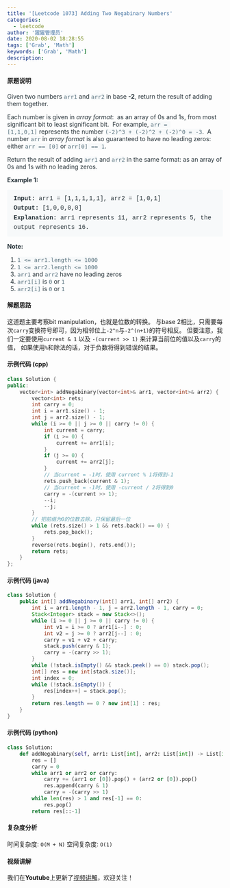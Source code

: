 ```yaml
---
title: '[Leetcode 1073] Adding Two Negabinary Numbers'
categories:
  - leetcode
author: '猩猩管理员'
date: 2020-08-02 18:28:55
tags: ['Grab', 'Math']
keywords: ['Grab', 'Math']
description:
---
```

#### 原题说明
<p style="font-size: 14px; margin-bottom: 1em; color: rgb(38, 50, 56); font-family: -apple-system, system-ui, &quot;Segoe UI&quot;, &quot;PingFang SC&quot;, &quot;Hiragino Sans GB&quot;, &quot;Microsoft YaHei&quot;, &quot;Helvetica Neue&quot;, Helvetica, Arial, sans-serif, &quot;Apple Color Emoji&quot;, &quot;Segoe UI Emoji&quot;, &quot;Segoe UI Symbol&quot;;">Given two numbers&nbsp;<code style="font-family: monospace; font-size: 13px; color: rgb(84, 110, 122); background-color: rgb(247, 249, 250); border-radius: 3px;">arr1</code>&nbsp;and&nbsp;<code style="font-family: monospace; font-size: 13px; color: rgb(84, 110, 122); background-color: rgb(247, 249, 250); border-radius: 3px;">arr2</code>&nbsp;in base&nbsp;<span style="font-weight: bolder;">-2</span>, return the result of adding them together.</p><p style="font-size: 14px; margin-bottom: 1em; color: rgb(38, 50, 56); font-family: -apple-system, system-ui, &quot;Segoe UI&quot;, &quot;PingFang SC&quot;, &quot;Hiragino Sans GB&quot;, &quot;Microsoft YaHei&quot;, &quot;Helvetica Neue&quot;, Helvetica, Arial, sans-serif, &quot;Apple Color Emoji&quot;, &quot;Segoe UI Emoji&quot;, &quot;Segoe UI Symbol&quot;;">Each number is given in&nbsp;<em>array format</em>:&nbsp; as an array of 0s and 1s, from most significant bit to least significant bit.&nbsp; For example,&nbsp;<code style="font-family: monospace; font-size: 13px; color: rgb(84, 110, 122); background-color: rgb(247, 249, 250); border-radius: 3px;">arr = [1,1,0,1]</code>&nbsp;represents the number&nbsp;<code style="font-family: monospace; font-size: 13px; color: rgb(84, 110, 122); background-color: rgb(247, 249, 250); border-radius: 3px;">(-2)^3&nbsp;+ (-2)^2 + (-2)^0 = -3</code>.&nbsp; A number&nbsp;<code style="font-family: monospace; font-size: 13px; color: rgb(84, 110, 122); background-color: rgb(247, 249, 250); border-radius: 3px;">arr</code>&nbsp;in&nbsp;<em>array format</em>&nbsp;is also guaranteed to have no leading zeros: either&nbsp;<code style="font-family: monospace; font-size: 13px; color: rgb(84, 110, 122); background-color: rgb(247, 249, 250); border-radius: 3px;">arr == [0]</code>&nbsp;or&nbsp;<code style="font-family: monospace; font-size: 13px; color: rgb(84, 110, 122); background-color: rgb(247, 249, 250); border-radius: 3px;">arr[0] == 1</code>.</p><p style="font-size: 14px; margin-bottom: 1em; color: rgb(38, 50, 56); font-family: -apple-system, system-ui, &quot;Segoe UI&quot;, &quot;PingFang SC&quot;, &quot;Hiragino Sans GB&quot;, &quot;Microsoft YaHei&quot;, &quot;Helvetica Neue&quot;, Helvetica, Arial, sans-serif, &quot;Apple Color Emoji&quot;, &quot;Segoe UI Emoji&quot;, &quot;Segoe UI Symbol&quot;;">Return the result of adding&nbsp;<code style="font-family: monospace; font-size: 13px; color: rgb(84, 110, 122); background-color: rgb(247, 249, 250); border-radius: 3px;">arr1</code>&nbsp;and&nbsp;<code style="font-family: monospace; font-size: 13px; color: rgb(84, 110, 122); background-color: rgb(247, 249, 250); border-radius: 3px;">arr2</code>&nbsp;in the same format: as an array of 0s and 1s with no leading zeros.</p><p style="font-size: 14px; margin-bottom: 1em; color: rgb(38, 50, 56); font-family: -apple-system, system-ui, &quot;Segoe UI&quot;, &quot;PingFang SC&quot;, &quot;Hiragino Sans GB&quot;, &quot;Microsoft YaHei&quot;, &quot;Helvetica Neue&quot;, Helvetica, Arial, sans-serif, &quot;Apple Color Emoji&quot;, &quot;Segoe UI Emoji&quot;, &quot;Segoe UI Symbol&quot;;"><span style="font-weight: bolder;">Example 1:</span></p><pre style="font-family: SFMono-Regular, Consolas, &quot;Liberation Mono&quot;, Menlo, Courier, monospace; margin-bottom: 1em; background: rgb(247, 249, 250); padding: 10px 15px; color: rgb(38, 50, 56); line-height: 1.6; border-radius: 3px; white-space: pre-wrap;"><span style="font-weight: bolder;">Input: </span>arr1 = <span id="example-input-1-1">[1,1,1,1,1]</span>, arr2 = <span id="example-input-1-2">[1,0,1]</span>
<span style="font-weight: bolder;">Output: </span><span id="example-output-1">[1,0,0,0,0]
</span><span style="font-weight: bolder;">Explanation: </span>arr1 represents 11, arr2 represents 5, the output represents 16.</pre><p style="font-size: 14px; margin-bottom: 1em; color: rgb(38, 50, 56); font-family: -apple-system, system-ui, &quot;Segoe UI&quot;, &quot;PingFang SC&quot;, &quot;Hiragino Sans GB&quot;, &quot;Microsoft YaHei&quot;, &quot;Helvetica Neue&quot;, Helvetica, Arial, sans-serif, &quot;Apple Color Emoji&quot;, &quot;Segoe UI Emoji&quot;, &quot;Segoe UI Symbol&quot;;"><span style="font-weight: bolder;">Note:</span></p><ol style="margin-bottom: 1em; color: rgb(38, 50, 56); font-family: -apple-system, system-ui, &quot;Segoe UI&quot;, &quot;PingFang SC&quot;, &quot;Hiragino Sans GB&quot;, &quot;Microsoft YaHei&quot;, &quot;Helvetica Neue&quot;, Helvetica, Arial, sans-serif, &quot;Apple Color Emoji&quot;, &quot;Segoe UI Emoji&quot;, &quot;Segoe UI Symbol&quot;;"><li><code style="font-family: monospace; font-size: 13px; color: rgb(84, 110, 122); background-color: rgb(247, 249, 250); border-radius: 3px;">1 &lt;= arr1.length &lt;= 1000</code></li><li><code style="font-family: monospace; font-size: 13px; color: rgb(84, 110, 122); background-color: rgb(247, 249, 250); border-radius: 3px;">1 &lt;= arr2.length &lt;= 1000</code></li><li><code style="font-family: monospace; font-size: 13px; color: rgb(84, 110, 122); background-color: rgb(247, 249, 250); border-radius: 3px;">arr1</code>&nbsp;and&nbsp;<code style="font-family: monospace; font-size: 13px; color: rgb(84, 110, 122); background-color: rgb(247, 249, 250); border-radius: 3px;">arr2</code>&nbsp;have no leading zeros</li><li><code style="font-family: monospace; font-size: 13px; color: rgb(84, 110, 122); background-color: rgb(247, 249, 250); border-radius: 3px;">arr1[i]</code>&nbsp;is&nbsp;<code style="font-family: monospace; font-size: 13px; color: rgb(84, 110, 122); background-color: rgb(247, 249, 250); border-radius: 3px;">0</code>&nbsp;or&nbsp;<code style="font-family: monospace; font-size: 13px; color: rgb(84, 110, 122); background-color: rgb(247, 249, 250); border-radius: 3px;">1</code></li><li><code style="font-family: monospace; font-size: 13px; color: rgb(84, 110, 122); background-color: rgb(247, 249, 250); border-radius: 3px;">arr2[i]</code>&nbsp;is&nbsp;<code style="font-family: monospace; font-size: 13px; color: rgb(84, 110, 122); background-color: rgb(247, 249, 250); border-radius: 3px;">0</code>&nbsp;or&nbsp;<code style="font-family: monospace; font-size: 13px; color: rgb(84, 110, 122); background-color: rgb(247, 249, 250); border-radius: 3px;">1</code></li></ol>
<!--more-->

#### 解题思路
这道题主要考察bit manipulation，也就是位数的转换。
与base 2相比，只需要每次`carry`变换符号即可，因为相邻位上`-2^n`与`-2^(n+1)`的符号相反。
但要注意，我们一定要使用`current & 1` 以及 `-(current >> 1)` 来计算当前位的值以及`carry`的值，
如果使用`%`和除法的话，对于负数将得到错误的结果。

#### 示例代码 (cpp)
```cpp
class Solution {
public:
    vector<int> addNegabinary(vector<int>& arr1, vector<int>& arr2) {
        vector<int> rets;
        int carry = 0;
        int i = arr1.size() - 1;
        int j = arr2.size() - 1;
        while (i >= 0 || j >= 0 || carry != 0) {
            int current = carry;
            if (i >= 0) {
                current += arr1[i];
            }
            if (j >= 0) {
                current += arr2[j];
            }
            // 当current = -1时，使用 current % 1将得到-1
            rets.push_back(current & 1);
            // 当current = -1时，使用 -current / 2将得到0
            carry = -(current >> 1);
            --i;
            --j;
        }
        // 把前缀为0的位数去除，只保留最后一位
        while (rets.size() > 1 && rets.back() == 0) {
            rets.pop_back();
        }
        reverse(rets.begin(), rets.end());
        return rets;
    }
};
```

#### 示例代码 (java)
```java
class Solution {
    public int[] addNegabinary(int[] arr1, int[] arr2) {
        int i = arr1.length - 1, j = arr2.length - 1, carry = 0;
        Stack<Integer> stack = new Stack<>();
        while (i >= 0 || j >= 0 || carry != 0) {
            int v1 = i >= 0 ? arr1[i--] : 0;
            int v2 = j >= 0 ? arr2[j--] : 0;
            carry = v1 + v2 + carry;
            stack.push(carry & 1);
            carry = -(carry >> 1);
        }
        while (!stack.isEmpty() && stack.peek() == 0) stack.pop();
        int[] res = new int[stack.size()];
        int index = 0;
        while (!stack.isEmpty()) {
            res[index++] = stack.pop();
        }
        return res.length == 0 ? new int[1] : res;
    }
}
```

#### 示例代码 (python)
```python
class Solution:
    def addNegabinary(self, arr1: List[int], arr2: List[int]) -> List[int]:
        res = []
        carry = 0
        while arr1 or arr2 or carry:
            carry += (arr1 or [0]).pop() + (arr2 or [0]).pop()
            res.append(carry & 1)
            carry = -(carry >> 1)
        while len(res) > 1 and res[-1] == 0:
            res.pop()
        return res[::-1]
```

#### 复杂度分析
时间复杂度: `O(M + N)`
空间复杂度: `O(1)`

#### 视频讲解 
我们在**Youtube**上更新了[视频讲解](https://youtu.be/I8cGuDVViq8)，欢迎关注！